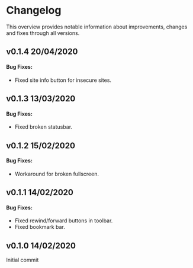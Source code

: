 # Changelog

This overview provides notable information about improvements, changes and fixes through all versions.

## v0.1.4 20/04/2020

#### Bug Fixes:

- Fixed site info button for insecure sites.

## v0.1.3 13/03/2020

#### Bug Fixes:

- Fixed broken statusbar.

## v0.1.2 15/02/2020

#### Bug Fixes:

- Workaround for broken fullscreen.

## v0.1.1 14/02/2020

#### Bug Fixes:

- Fixed rewind/forward buttons in toolbar.
- Fixed bookmark bar.

## v0.1.0 14/02/2020

Initial commit